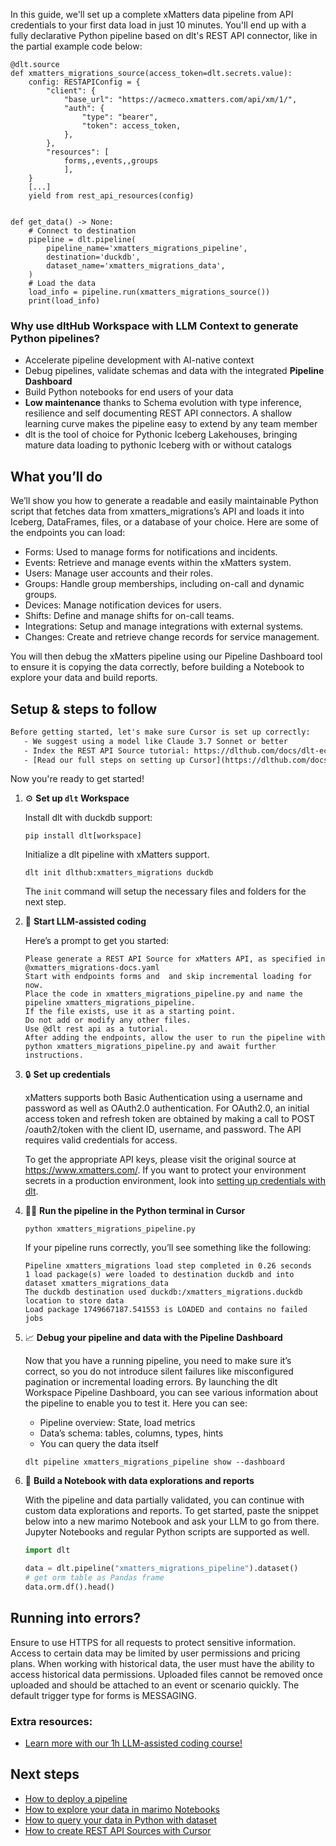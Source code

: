 In this guide, we'll set up a complete xMatters data pipeline from API credentials to your first data load in just 10 minutes. You'll end up with a fully declarative Python pipeline based on dlt's REST API connector, like in the partial example code below:

```python-outcome
@dlt.source
def xmatters_migrations_source(access_token=dlt.secrets.value):
    config: RESTAPIConfig = {
        "client": {
            "base_url": "https://acmeco.xmatters.com/api/xm/1/",
            "auth": {
                "type": "bearer",
                "token": access_token,
            },
        },
        "resources": [
            forms,,events,,groups
            ],
    }
    [...]
    yield from rest_api_resources(config)


def get_data() -> None:
    # Connect to destination
    pipeline = dlt.pipeline(
        pipeline_name='xmatters_migrations_pipeline',
        destination='duckdb',
        dataset_name='xmatters_migrations_data', 
    )
    # Load the data
    load_info = pipeline.run(xmatters_migrations_source())
    print(load_info) 
```

### Why use dltHub Workspace with LLM Context to generate Python pipelines?

- Accelerate pipeline development with AI-native context
- Debug pipelines, validate schemas and data with the integrated **Pipeline Dashboard**
- Build Python notebooks for end users of your data
- **Low maintenance** thanks to Schema evolution with type inference, resilience and self documenting REST API connectors. A shallow learning curve makes the pipeline easy to extend by any team member
- dlt is the tool of choice for Pythonic Iceberg Lakehouses, bringing mature data loading to pythonic Iceberg with or without catalogs

## What you’ll do

We’ll show you how to generate a readable and easily maintainable Python script that fetches data from xmatters_migrations’s API and loads it into Iceberg, DataFrames, files, or a database of your choice. Here are some of the endpoints you can load:

- Forms: Used to manage forms for notifications and incidents.
- Events: Retrieve and manage events within the xMatters system.
- Users: Manage user accounts and their roles.
- Groups: Handle group memberships, including on-call and dynamic groups.
- Devices: Manage notification devices for users.
- Shifts: Define and manage shifts for on-call teams.
- Integrations: Setup and manage integrations with external systems.
- Changes: Create and retrieve change records for service management.

You will then debug the xMatters pipeline using our Pipeline Dashboard tool to ensure it is copying the data correctly, before building a Notebook to explore your data and build reports.

## Setup & steps to follow

```default
Before getting started, let's make sure Cursor is set up correctly:
   - We suggest using a model like Claude 3.7 Sonnet or better
   - Index the REST API Source tutorial: https://dlthub.com/docs/dlt-ecosystem/verified-sources/rest_api/ and add it to context as **@dlt rest api**
   - [Read our full steps on setting up Cursor](https://dlthub.com/docs/dlt-ecosystem/llm-tooling/cursor-restapi#23-configuring-cursor-with-documentation)
```

Now you're ready to get started!

1. ⚙️ **Set up `dlt` Workspace**
    
    Install dlt with duckdb support:
    ```shell
    pip install dlt[workspace]
    ```

    Initialize a dlt pipeline with xMatters support.
    ```shell
    dlt init dlthub:xmatters_migrations duckdb
    ```

    The `init` command will setup the necessary files and folders for the next step.
    
2. 🤠 **Start LLM-assisted coding**
    
    Here’s a prompt to get you started:
    
    ```prompt
    Please generate a REST API Source for xMatters API, as specified in @xmatters_migrations-docs.yaml 
    Start with endpoints forms and  and skip incremental loading for now. 
    Place the code in xmatters_migrations_pipeline.py and name the pipeline xmatters_migrations_pipeline. 
    If the file exists, use it as a starting point. 
    Do not add or modify any other files. 
    Use @dlt rest api as a tutorial. 
    After adding the endpoints, allow the user to run the pipeline with python xmatters_migrations_pipeline.py and await further instructions.
    ```

    
3. 🔒 **Set up credentials** 
    
    xMatters supports both Basic Authentication using a username and password as well as OAuth2.0 authentication. For OAuth2.0, an initial access token and refresh token are obtained by making a call to POST /oauth2/token with the client ID, username, and password. The API requires valid credentials for access.
    
    To get the appropriate API keys, please visit the original source at https://www.xmatters.com/.
    If you want to protect your environment secrets in a production environment, look into [setting up credentials with dlt](https://dlthub.com/docs/walkthroughs/add_credentials).
    
4. 🏃‍♀️ **Run the pipeline in the Python terminal in Cursor**
    
    ```shell
    python xmatters_migrations_pipeline.py
    ```
    
    If your pipeline runs correctly, you’ll see something like the following:
    
    ```shell
    Pipeline xmatters_migrations load step completed in 0.26 seconds
    1 load package(s) were loaded to destination duckdb and into dataset xmatters_migrations_data
    The duckdb destination used duckdb:/xmatters_migrations.duckdb location to store data
    Load package 1749667187.541553 is LOADED and contains no failed jobs
    ```
    
5. 📈 **Debug your pipeline and data with the Pipeline Dashboard**

    Now that you have a running pipeline, you need to make sure it’s correct, so you do not introduce silent failures like misconfigured pagination or incremental loading errors. By launching the dlt Workspace Pipeline Dashboard, you can see various information about the pipeline to enable you to test it. Here you can see:
    - Pipeline overview: State, load metrics
    - Data’s schema: tables, columns, types, hints
    - You can query the data itself
    
    ```shell
    dlt pipeline xmatters_migrations_pipeline show --dashboard
    ```
    
6. 🐍 **Build a Notebook with data explorations and reports**

    With the pipeline and data partially validated, you can continue with custom data explorations and reports. To get started, paste the snippet below into a new marimo Notebook and ask your LLM to go from there. Jupyter Notebooks and regular Python scripts are supported as well.

    
    ```python
    import dlt

   data = dlt.pipeline("xmatters_migrations_pipeline").dataset()
   # get orm table as Pandas frame
   data.orm.df().head()
    ```

## Running into errors?

Ensure to use HTTPS for all requests to protect sensitive information. Access to certain data may be limited by user permissions and pricing plans. When working with historical data, the user must have the ability to access historical data permissions. Uploaded files cannot be removed once uploaded and should be attached to an event or scenario quickly. The default trigger type for forms is MESSAGING.

### Extra resources:

- [Learn more with our 1h LLM-assisted coding course!](https://www.youtube.com/watch?v=GGid70rnJuM)

## Next steps

- [How to deploy a pipeline](https://dlthub.com/docs/walkthroughs/deploy-a-pipeline)
- [How to explore your data in marimo Notebooks](https://dlthub.com/docs/general-usage/dataset-access/marimo)
- [How to query your data in Python with dataset](https://dlthub.com/docs/general-usage/dataset-access/dataset)
- [How to create REST API Sources with Cursor](https://dlthub.com/docs/dlt-ecosystem/llm-tooling/cursor-restapi)